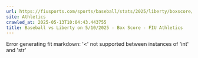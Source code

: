 ```yaml
---
url: https://fiusports.com/sports/baseball/stats/2025/liberty/boxscore/12775
site: Athletics
crawled_at: 2025-05-13T10:04:43.443755
title: Baseball vs Liberty on 5/10/2025 - Box Score - FIU Athletics
---
```


Error generating fit markdown: '<' not supported between instances of 'int' and 'str'